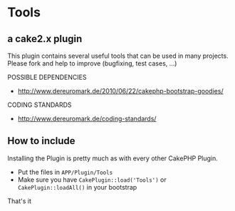 # Tools

## a cake2.x plugin

This plugin contains several useful tools that can be used in many projects.
Please fork and help to improve (bugfixing, test cases, ...)

POSSIBLE DEPENDENCIES
- http://www.dereuromark.de/2010/06/22/cakephp-bootstrap-goodies/

CODING STANDARDS
- http://www.dereuromark.de/coding-standards/

## How to include
Installing the Plugin is pretty much as with every other CakePHP Plugin.

* Put the files in `APP/Plugin/Tools`
* Make sure you have `CakePlugin::load('Tools')` or `CakePlugin::loadAll()` in your bootstrap

That's it